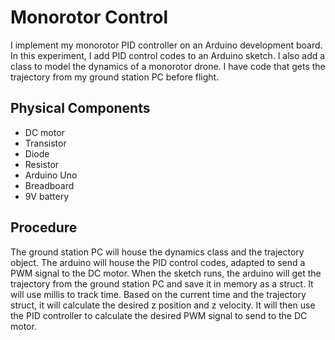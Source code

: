 # Monorotor Control

I implement my monorotor PID controller on an Arduino development board. In this experiment, I add PID control codes to an Arduino sketch. I also add a class to model the dynamics of a monorotor drone. I have code that gets the trajectory from my ground station PC before flight. 

## Physical Components
- DC motor
- Transistor
- Diode
- Resistor
- Arduino Uno
- Breadboard
- 9V battery

## Procedure
The ground station PC will house the dynamics class and the trajectory object. The arduino will house the PID control codes, adapted to send a PWM signal to the DC motor. When the sketch runs, the arduino will get the trajectory from the ground station PC and save it in memory as a struct. It will use millis to track time. Based on the current time and the trajectory struct, it will calculate the desired z position and z velocity. It will then use the PID controller to calculate the desired PWM signal to send to the DC motor. 